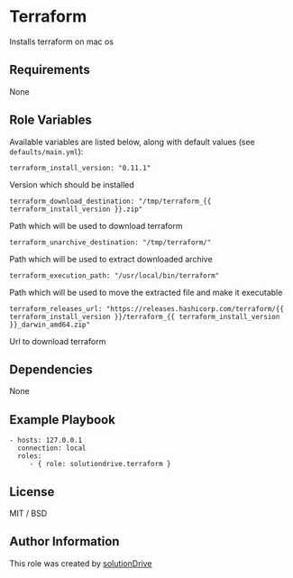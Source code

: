Terraform
=========

Installs terraform on mac os

Requirements
------------

None

Role Variables
--------------

Available variables are listed below, along with default values (see `defaults/main.yml`):

    terraform_install_version: "0.11.1"
    
Version which should be installed

    terraform_download_destination: "/tmp/terraform_{{ terraform_install_version }}.zip"
    
Path which will be used to download terraform

    terraform_unarchive_destination: "/tmp/terraform/"
    
Path which will be used to extract downloaded archive

    terraform_execution_path: "/usr/local/bin/terraform"

Path which will be used to move the extracted file and make it executable

    terraform_releases_url: "https://releases.hashicorp.com/terraform/{{ terraform_install_version }}/terraform_{{ terraform_install_version }}_darwin_amd64.zip"
    
Url to download terraform

Dependencies
------------

None

Example Playbook
----------------

    - hosts: 127.0.0.1
      connection: local
      roles:
         - { role: solutiondrive.terraform }

License
-------

MIT / BSD

Author Information
------------------

This role was created by [solutionDrive](http://solutiondrive.de)
